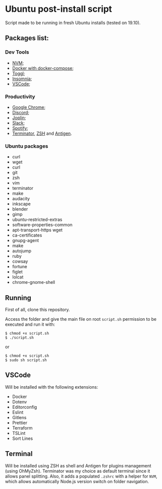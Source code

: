# Ubuntu post-install script
Script made to be running in fresh Ubuntu installs (tested on 19.10).

## Packages list:

### Dev Tools
- [NVM](https://github.com/nvm-sh/nvm);
- [Docker with docker-compose](https://www.docker.com/);
- [Toggl](https://toggl.com/);
- [Insomnia](https://insomnia.rest/);
- [VSCode](https://code.visualstudio.com/);

### Productivity
- [Google Chrome](https://www.google.com/chrome/);
- [Discord](https://discord.com/);
- [Joplin](https://joplinapp.org/);
- [Slack](https://slack.com/);
- [Spotify](https://www.spotify.com/);
- [Terminator](https://terminator-gtk3.readthedocs.io/en/latest/), [ZSH](http://www.zsh.org/) and [Antigen](https://github.com/zsh-users/antigen).

### Ubuntu packages
- curl
- wget
- curl
- git
- zsh
- vim
- terminator
- make
- audacity
- inkscape
- blender
- gimp
- ubuntu-restricted-extras
- software-properties-common
- apt-transport-https wget
- ca-certificates
- gnupg-agent
- make
- autojump
- ruby
- cowsay
- fortune
- figlet
- lolcat
- chrome-gnome-shell

## Running
First of all, clone this repository.

Access the folder and give the main file on root `script.sh` permission to be executed and run it with:

```
$ chmod +x script.sh
$ ./script.sh
```

or

```
$ chmod +x script.sh
$ sudo sh script.sh
```

## VSCode
Will be installed with the following extensions:
- Docker
- Dotenv
- Editorconfig
- Eslint
- Gitlens
- Prettier
- Terraform
- TSLint
- Sort Lines

## Terminal
Will be installed using ZSH as shell and Antigen for plugins management (using OhMyZsh).
Terminator was my choice as default terminal since it allows panel splitting.
Also, it adds a populated `.zshrc` with a helper for `NVM`, which allows automatically Node.js version switch on folder navigation.
